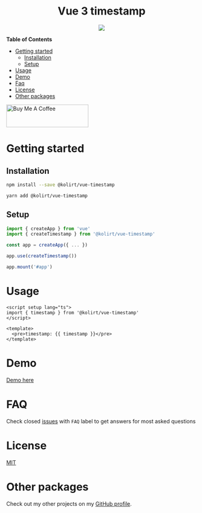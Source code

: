 <h1 align="center">Vue 3 timestamp</h1>

<p align="center">
  <img src="https://img.shields.io/static/v1?label=Made%20with&message=VueJS&color=limegreen&style=for-the-badge&logo=vue.js" />
</p>


**Table of Contents**

- [Getting started](#getting-started)
  - [Installation](#installation)
  - [Setup](#setup)
- [Usage](#usage)
- [Demo](#demo)
- [Faq](#faq)
- [License](#license)
- [Other packages](#other-packages)

<a href="https://www.buymeacoffee.com/kolirt" target="_blank">
  <img src="https://cdn.buymeacoffee.com/buttons/v2/arial-yellow.png" alt="Buy Me A Coffee" style="height: 60px !important;width: 217px !important;" >
</a>

# Getting started

## Installation
```bash
npm install --save @kolirt/vue-timestamp

yarn add @kolirt/vue-timestamp
```

## Setup
```javascript
import { createApp } from 'vue'
import { createTimestamp } from '@kolirt/vue-timestamp'

const app = createApp({ ... })

app.use(createTimestamp())

app.mount('#app')
```


# Usage
```vue
<script setup lang="ts">
import { timestamp } from '@kolirt/vue-timestamp'
</script>

<template>
  <pre>timestamp: {{ timestamp }}</pre>
</template>
```


# Demo

[Demo here](https://kolirt.github.io/vue-timestamp/)


# FAQ

Check closed [issues](https://github.com/kolirt/vue-timestamp/issues) with `FAQ` label to get answers for most asked
questions


# License

[MIT](./LICENSE)


# Other packages

Check out my other projects on my [GitHub profile](https://github.com/kolirt).